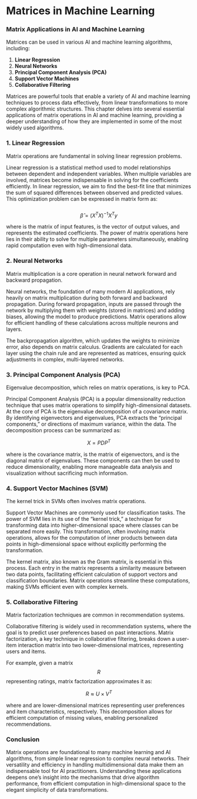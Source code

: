 # Matrices in Machine Learning

### Matrix Applications in AI and Machine Learning

Matrices can be used in various AI and machine learning algorithms, including:

1. **Linear Regression**
2. **Neural Networks**
3. **Principal Component Analysis (PCA)**
4. **Support Vector Machines**
5. **Collaborative Filtering**

Matrices are powerful tools that enable a variety of AI and machine learning techniques to process data effectively, from linear transformations to more complex algorithmic structures. This chapter delves into several essential applications of matrix operations in AI and machine learning, providing a deeper understanding of how they are implemented in some of the most widely used algorithms.

### 1. Linear Regression

Matrix operations are fundamental in solving linear regression problems.

Linear regression is a statistical method used to model relationships between dependent and independent variables. When multiple variables are involved, matrices become indispensable in solving for the coefficients efficiently. In linear regression, we aim to find the best-fit line that minimizes the sum of squared differences between observed and predicted values. This optimization problem can be expressed in matrix form as:\
\
$$\hat{\beta} = (X^T X)^{-1} X^T y$$

where is the matrix of input features, is the vector of output values, and represents the estimated coefficients. The power of matrix operations here lies in their ability to solve for multiple parameters simultaneously, enabling rapid computation even with high-dimensional data.

### 2. Neural Networks

Matrix multiplication is a core operation in neural network forward and backward propagation.

Neural networks, the foundation of many modern AI applications, rely heavily on matrix multiplication during both forward and backward propagation. During forward propagation, inputs are passed through the network by multiplying them with weights (stored in matrices) and adding biases, allowing the model to produce predictions. Matrix operations allow for efficient handling of these calculations across multiple neurons and layers.

The backpropagation algorithm, which updates the weights to minimize error, also depends on matrix calculus. Gradients are calculated for each layer using the chain rule and are represented as matrices, ensuring quick adjustments in complex, multi-layered networks.

### 3. Principal Component Analysis (PCA)

Eigenvalue decomposition, which relies on matrix operations, is key to PCA.

Principal Component Analysis (PCA) is a popular dimensionality reduction technique that uses matrix operations to simplify high-dimensional datasets. At the core of PCA is the eigenvalue decomposition of a covariance matrix. By identifying eigenvectors and eigenvalues, PCA extracts the “principal components,” or directions of maximum variance, within the data. The decomposition process can be summarized as:

$$X = P D P^{T}$$

where is the covariance matrix, is the matrix of eigenvectors, and is the diagonal matrix of eigenvalues. These components can then be used to reduce dimensionality, enabling more manageable data analysis and visualization without sacrificing much information.

### 4. Support Vector Machines (SVM)

The kernel trick in SVMs often involves matrix operations.

Support Vector Machines are commonly used for classification tasks. The power of SVM lies in its use of the “kernel trick,” a technique for transforming data into higher-dimensional space where classes can be separated more easily. This transformation, often involving matrix operations, allows for the computation of inner products between data points in high-dimensional space without explicitly performing the transformation.

The kernel matrix, also known as the Gram matrix, is essential in this process. Each entry in the matrix represents a similarity measure between two data points, facilitating efficient calculation of support vectors and classification boundaries. Matrix operations streamline these computations, making SVMs efficient even with complex kernels.

### 5. Collaborative Filtering

Matrix factorization techniques are common in recommendation systems.

Collaborative filtering is widely used in recommendation systems, where the goal is to predict user preferences based on past interactions. Matrix factorization, a key technique in collaborative filtering, breaks down a user-item interaction matrix into two lower-dimensional matrices, representing users and items.

For example, given a matrix $$R$$ representing ratings, matrix factorization approximates it as:

$$R \approx U \times V^T$$

where and are lower-dimensional matrices representing user preferences and item characteristics, respectively. This decomposition allows for efficient computation of missing values, enabling personalized recommendations.

### Conclusion

Matrix operations are foundational to many machine learning and AI algorithms, from simple linear regression to complex neural networks. Their versatility and efficiency in handling multidimensional data make them an indispensable tool for AI practitioners. Understanding these applications deepens one’s insight into the mechanisms that drive algorithm performance, from efficient computation in high-dimensional space to the elegant simplicity of data transformations.
